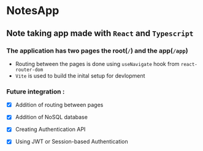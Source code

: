 # NotesApp

## Note taking app made with `React` and `Typescript`

### The application has two pages the root(`/`) and the app(`/app`)
* Routing between the pages is done using `useNavigate` hook from `react-router-dom`
* `Vite` is used to build the inital setup for devlopment

### Future integration :
- [x] Addition of routing between pages
- [x] Addition of NoSQL database 
- [x] Creating Authentication API
- [x] Using JWT or Session-based Authentication

